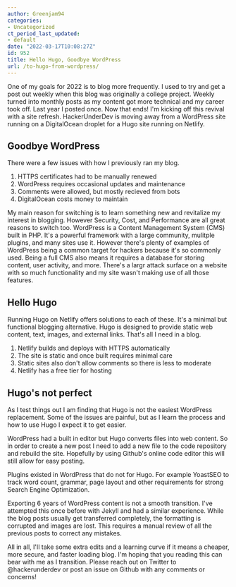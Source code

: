 ```yaml
---
author: Greenjam94
categories:
- Uncategorized
ct_period_last_updated:
- default
date: "2022-03-17T10:08:27Z"
id: 952
title: Hello Hugo, Goodbye WordPress
url: /to-hugo-from-wordpress/
---
```


One of my goals for 2022 is to blog more frequently. I used to try and get a post out weekly when this blog was originally a college project. Weekly turned into monthly posts as my content got more technical and my career took off. Last year I posted once. Now that ends! I'm kicking off this revival with a site refresh. HackerUnderDev is moving away from a WordPress site running on a DigitalOcean droplet for a Hugo site running on Netlify.

## Goodbye WordPress

There were a few issues with how I previously ran my blog.

1. HTTPS certificates had to be manually renewed
2. WordPress requires occasional updates and maintenance
3. Comments were allowed, but mostly recieved from bots
4. DigitalOcean costs money to maintain

My main reason for switching is to learn something new and revitalize my interest in blogging. However Security, Cost, and Performance are all great reasons to switch too. WordPress is a Content Management System (CMS) built in PHP. It's a powerful framework with a large community, mulitple plugins, and many sites use it. However there's plenty of examples of WordPress being a common target for hackers because it's so commonly used. Being a full CMS also means it requires a database for storing content, user activity, and more. There's a largr attack surface on a website with so much functionality and my site wasn't making use of all those features.

## Hello Hugo

Running Hugo on Netlify offers solutions to each of these. It's a minimal but functional blogging alternative. Hugo is designed to provide static web content, text, images, and external links. That's all I need in a blog.

1. Netlify builds and deploys with HTTPS automatically
2. The site is static and once built requires minimal care
3. Static sites also don't allow comments so there is less to moderate
4. Netlify has a free tier for hosting

## Hugo's not perfect 

As I test things out I am finding that Hugo is not the easiest WordPress replacement. Some of the issues are painful, but as I learn the process and how to use Hugo I expect it to get easier.

WordPress had a built in editor but Hugo converts files into web content. So in order to create a new post I need to add a new file to the code repository and rebuild the site. Hopefully by using Github's online code editor this will still allow for easy posting. 

Plugins existed in WordPress that do not for Hugo. For example YoastSEO to track word count, grammar, page layout and other requirements for strong Search Engine Optimization.

Exporting 6 years of WordPress content is not a smooth transition. I've attempted this once before with Jekyll and had a similar experience. While the blog posts usually get transferred completely, the formatting is corrupted and images are lost. This requires a manual review of all the previous posts to correct any mistakes.

All in all, I'll take some extra edits and a learning curve if it means a cheaper, more secure, and faster loading blog. I'm hoping that you reading this can bear with me as I transition. Please reach out on Twitter to @hackerunderdev or post an issue on Github with any comments or concerns!